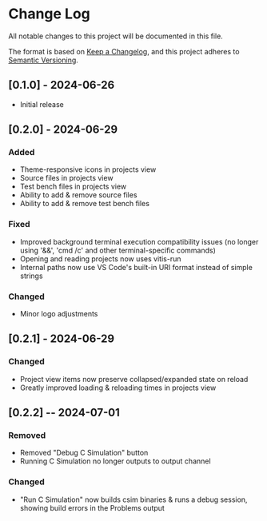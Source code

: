 # Change Log

All notable changes to this project will be documented in this file.

The format is based on [Keep a Changelog](https://keepachangelog.com/en/1.1.0/),
and this project adheres to [Semantic Versioning](https://semver.org/spec/v2.0.0.html).

## [0.1.0] - 2024-06-26

- Initial release

## [0.2.0] - 2024-06-29

### Added

- Theme-responsive icons in projects view
- Source files in projects view
- Test bench files in projects view
- Ability to add & remove source files
- Ability to add & remove test bench files

### Fixed

- Improved background terminal execution compatibility issues (no longer using '&&', 'cmd /c' and other terminal-specific commands)
- Opening and reading projects now uses vitis-run
- Internal paths now use VS Code's built-in URI format instead of simple strings

### Changed

- Minor logo adjustments

## [0.2.1] - 2024-06-29

### Changed

- Project view items now preserve collapsed/expanded state on reload
- Greatly improved loading & reloading times in projects view

## [0.2.2] -- 2024-07-01

### Removed

- Removed "Debug C Simulation" button
- Running C Simulation no longer outputs to output channel

### Changed

- "Run C Simulation" now builds csim binaries & runs a debug session, showing build errors in the Problems output
